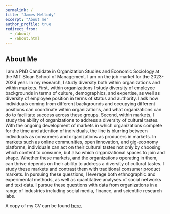 ```yaml
---
permalink: /
title: "James Mellody"
excerpt: "About me"
author_profile: true
redirect_from: 
  - /about/
  - /about.html
---
```

## About Me
 
I am a PhD Candidate in Organization Studies and Economic Sociology at the MIT Sloan School of Management. I am on the job market for the 2023-2024 year. In my research, I study diversity both within organizations and within markets. First, within organizations I study diversity of employee backgrounds in terms of culture, demographics, and expertise, as well as diversity of employee position in terms of status and authority. I ask how individuals coming from different backgrounds and occupying different positions can coordinate within organizations, and what organizations can do to facilitate success across these groups. Second, within markets, I study the ability of organizations to address a diversity of cultural tastes. With the ongoing development of markets in which organizations compete for the time and attention of individuals, the line is blurring between individuals as consumers and organizations as producers in markets. In markets such as online communities, open innovation, and gig-economy platforms, individuals can act on their cultural tastes not only by choosing which content to consume, but also which organizational spaces to join and shape. Whether these markets, and the organizations operating in them, can thrive depends on their ability to address a diversity of cultural tastes. I study these markets and contrast them with traditional consumer product markets. In pursuing these questions, I leverage both ethnographic and experimental methods, as well as quantitative analyses of social networks and text data. I pursue these questions with data from organizations in a range of industries including social media, finance, and scientific research labs.

A copy of my CV can be found <a href="https://jmellody.github.io/files/Mellody_CV_2023.pdf" target="_blank">here.</a>